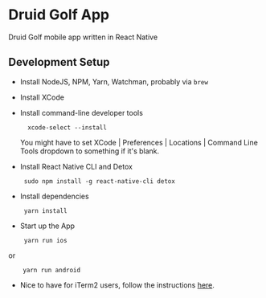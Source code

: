 # Druid Golf App

Druid Golf mobile app written in React Native

## Development Setup

 * Install NodeJS, NPM, Yarn, Watchman, probably via `brew`
 * Install XCode
 * Install command-line developer tools

         xcode-select --install

    You might have to set XCode | Preferences | Locations | Command Line Tools dropdown to something if it's blank.

 * Install React Native CLI and Detox
 
        sudo npm install -g react-native-cli detox
 
 * Install dependencies

        yarn install
         
 * Start up the App
 
        yarn run ios
or
 
        yarn run android


 * Nice to have for iTerm2 users, follow the instructions [here](https://stackoverflow.com/questions/37814803/how-to-get-react-native-run-ios-to-open-in-iterm-instead-of-terminal-on-a-macos).